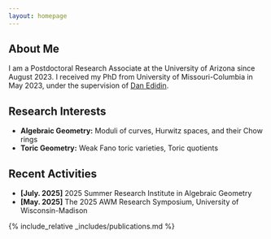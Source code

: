 ```yaml
---
layout: homepage
---
```


## About Me

I am a Postdoctoral Research Associate at the University of Arizona since August 2023. I received my PhD from University of Missouri-Columbia in May 2023, under the supervision of [Dan Edidin](https://math.missouri.edu/people/faculty/edidin).

## Research Interests

- **Algebraic Geometry:** Moduli of curves, Hurwitz spaces, and their Chow rings
- **Toric Geometry:** Weak Fano toric varieties, Toric quotients

## Recent Activities

- **[July. 2025]** 2025 Summer Research Institute in Algebraic Geometry
- **[May. 2025]** The 2025 AWM Research Symposium, University of Wisconsin-Madison

{% include_relative _includes/publications.md %}